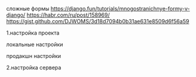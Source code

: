 сложные формы
https://django.fun/tutorials/mnogostranichnye-formy-v-django/
https://habr.com/ru/post/158969/
https://gist.github.com/DJWOMS/3d18d7094b0b31ae631e8509d6f56a59

1.настройка проекта

локальные настройки

продакшн настройки

2.настройка сервера
